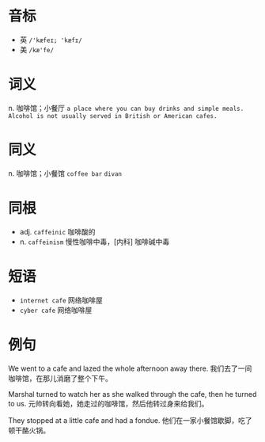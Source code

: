# 音标

- 英 `/'kæfeɪ; 'kæfɪ/`
- 美 `/kæ'fe/`

# 词义

n. 咖啡馆；小餐厅
`a place where you can buy drinks and simple meals. Alcohol is not usually served in British or American cafes.`

# 同义

n. 咖啡馆；小餐馆
`coffee bar` `divan`

# 同根

- adj. `caffeinic` 咖啡酸的
- n. `caffeinism` 慢性咖啡中毒，[内科] 咖啡碱中毒

# 短语

- `internet cafe` 网络咖啡屋
- `cyber cafe` 网络咖啡屋

# 例句

We went to a cafe and lazed the whole afternoon away there.
我们去了一间咖啡馆，在那儿消磨了整个下午。

Marshal turned to watch her as she walked through the cafe, then he turned to us.
元帅转向看她，她走过的咖啡馆，然后他转过身来给我们。

They stopped at a little cafe and had a fondue.
他们在一家小餐馆歇脚，吃了顿干酪火锅。


